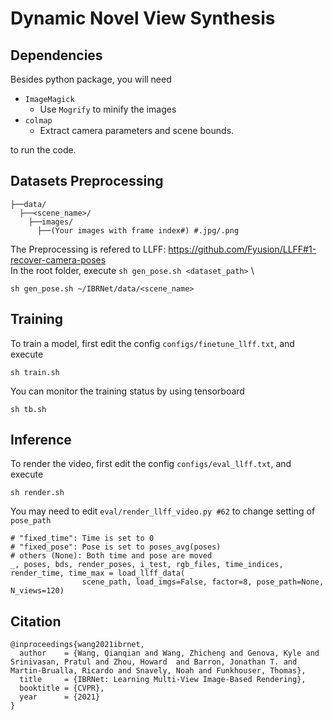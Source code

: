 # Dynamic Novel View Synthesis

## Dependencies

Besides python package, you will need

- `ImageMagick`
  - Use `Mogrify` to minify the images
- `colmap`
  - Extract camera parameters and scene bounds.

to run the code.

## Datasets Preprocessing
```
├──data/
  ├──<scene_name>/
    ├──images/
      ├──(Your images with frame index#) #.jpg/.png
```
The Preprocessing is refered to LLFF: https://github.com/Fyusion/LLFF#1-recover-camera-poses \
In the root folder, execute `sh gen_pose.sh <dataset_path>` \
```
sh gen_pose.sh ~/IBRNet/data/<scene_name>
```

## Training
To train a model, first edit the config `configs/finetune_llff.txt`, and execute
```
sh train.sh
```

You can monitor the training status by using tensorboard
```
sh tb.sh
```

## Inference
To render the video, first edit the config `configs/eval_llff.txt`, and execute
```
sh render.sh
```

You may need to edit `eval/render_llff_video.py #62` to change setting of `pose_path`
```
# "fixed_time": Time is set to 0 
# "fixed_pose": Pose is set to poses_avg(poses)
# others (None): Both time and pose are moved
_, poses, bds, render_poses, i_test, rgb_files, time_indices, render_time, time_max = load_llff_data(
                scene_path, load_imgs=False, factor=8, pose_path=None, N_views=120)
```


## Citation
```
@inproceedings{wang2021ibrnet,
  author    = {Wang, Qianqian and Wang, Zhicheng and Genova, Kyle and Srinivasan, Pratul and Zhou, Howard  and Barron, Jonathan T. and Martin-Brualla, Ricardo and Snavely, Noah and Funkhouser, Thomas},
  title     = {IBRNet: Learning Multi-View Image-Based Rendering},
  booktitle = {CVPR},
  year      = {2021}
}

```
